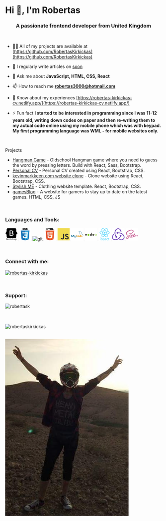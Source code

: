 <h1 align="left">Hi 👋, I'm Robertas</h1>
<h3 align="center">A passionate frontend developer from United Kingdom</h3>
<br />

- 👨‍💻 All of my projects are available at [https://github.com/RobertasKirkickas](https://github.com/RobertasKirkickas)

- 📝 I regularly write articles on [soon](soon)

- 💬 Ask me about **JavaScript, HTML, CSS, React**

- 📫 How to reach me **robertas3000@hotmail.com**

- 📄 Know about my experiences [https://robertas-kirkickas-cv.netlify.app/](https://robertas-kirkickas-cv.netlify.app/)

- ⚡ Fun fact **I started to be interested in programming since I was 11-12 years old, writing down codes on paper and then re-writing them to my actual code online using my mobile phone which was with keypad. My first programming language was WML - for mobile websites only.**

<br />

Projects
- [Hangman Game](https://github.com/RobertasKirkickas/Hangman-game) - Oldschool Hangman game where you need to guess the word by pressing letters. 
  Build with React, Sass, Bootstrap.
- [Personal CV](https://github.com/RobertasKirkickas/CV) - Personal CV created using React, Bootstrap, CSS.
- [kevinmarkkeen.com website clone](https://github.com/RobertasKirkickas/kevinmarkkeen-website-clone) - Clone website using React, Bootstrap, CSS.
- [Stylish ME](https://github.com/RobertasKirkickas/Stylish-me) - Clothing website template. React, Bootstrap, CSS.
- [gamesBlog](https://github.com/RobertasKirkickas/Scripts/tree/master/gamesBlog) - A website for gamers to stay up to date on the latest games. HTML, CSS, JS

<br />

<h3 align="left">Languages and Tools:</h3>
<p align="left"> <a href="https://getbootstrap.com" target="_blank" rel="noreferrer"> <img src="https://raw.githubusercontent.com/devicons/devicon/master/icons/bootstrap/bootstrap-plain-wordmark.svg" alt="bootstrap" width="40" height="40"/> </a> <a href="https://www.w3schools.com/css/" target="_blank" rel="noreferrer"> <img src="https://raw.githubusercontent.com/devicons/devicon/master/icons/css3/css3-original-wordmark.svg" alt="css3" width="40" height="40"/> </a> <a href="https://git-scm.com/" target="_blank" rel="noreferrer"> <img src="https://www.vectorlogo.zone/logos/git-scm/git-scm-icon.svg" alt="git" width="40" height="40"/> </a> <a href="https://www.w3.org/html/" target="_blank" rel="noreferrer"> <img src="https://raw.githubusercontent.com/devicons/devicon/master/icons/html5/html5-original-wordmark.svg" alt="html5" width="40" height="40"/> </a> <a href="https://developer.mozilla.org/en-US/docs/Web/JavaScript" target="_blank" rel="noreferrer"> <img src="https://raw.githubusercontent.com/devicons/devicon/master/icons/javascript/javascript-original.svg" alt="javascript" width="40" height="40"/> </a> <a href="https://www.mysql.com/" target="_blank" rel="noreferrer"> <img src="https://raw.githubusercontent.com/devicons/devicon/master/icons/mysql/mysql-original-wordmark.svg" alt="mysql" width="40" height="40"/> </a> <a href="https://nodejs.org" target="_blank" rel="noreferrer"> <img src="https://raw.githubusercontent.com/devicons/devicon/master/icons/nodejs/nodejs-original-wordmark.svg" alt="nodejs" width="40" height="40"/> </a> <a href="https://reactjs.org/" target="_blank" rel="noreferrer"> <img src="https://raw.githubusercontent.com/devicons/devicon/master/icons/react/react-original-wordmark.svg" alt="react" width="40" height="40"/> </a> <a href="https://redux.js.org" target="_blank" rel="noreferrer"> <img src="https://raw.githubusercontent.com/devicons/devicon/master/icons/redux/redux-original.svg" alt="redux" width="40" height="40"/> </a> <a href="https://sass-lang.com" target="_blank" rel="noreferrer"> <img src="https://raw.githubusercontent.com/devicons/devicon/master/icons/sass/sass-original.svg" alt="sass" width="40" height="40"/> </a> </p>
<br />
<h3 align="left">Connect with me:</h3>
<p align="left">
<a href="https://linkedin.com/in/robertas-kirkickas" target="blank"><img align="center" src="https://raw.githubusercontent.com/rahuldkjain/github-profile-readme-generator/master/src/images/icons/Social/linked-in-alt.svg" alt="robertas-kirkickas" height="30" width="40" /></a>
</p>
<br />
<h3 align="left">Support:</h3>
<p><a href="https://www.buymeacoffee.com/robertask"> <img align="left" src="https://cdn.buymeacoffee.com/buttons/v2/default-yellow.png" height="50" width="210" alt="robertask" /></a></p><br><br>
<br />
<p align="left"> <img src="https://komarev.com/ghpvc/?username=robertaskirkickas&label=Profile%20views&color=0e75b6&style=flat" alt="robertaskirkickas" /> </p>
<br />

<img src="https://github.com/RobertasKirkickas/RobertasKirkickas/blob/main/me.png" alt="Me">

